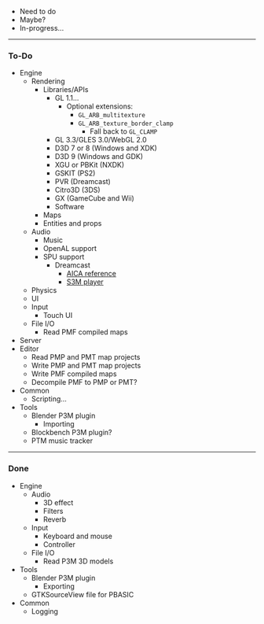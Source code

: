 - Need to do
- Maybe?
- In-progress...

---
### To-Do
- Engine
    - Rendering
        - Libraries/APIs
            - GL 1.1...
                - Optional extensions:
                    - `GL_ARB_multitexture`
                    - `GL_ARB_texture_border_clamp`
                        - Fall back to `GL_CLAMP`
            - GL 3.3/GLES 3.0/WebGL 2.0
            - D3D 7 or 8 \(Windows and XDK\)
            - D3D 9 \(Windows and GDK\)
            - XGU or PBKit \(NXDK\)
            - GSKIT \(PS2\)
            - PVR \(Dreamcast\)
            - Citro3D \(3DS\)
            - GX \(GameCube and Wii\)
            - Software
        - Maps
        - Entities and props
    - Audio
        - Music
        - OpenAL support
        - SPU support
            - Dreamcast
                - [AICA reference](https://segaretro.org/images/d/de/AICA_E.pdf)
                - [S3M player](https://github.com/Kochise/dreamcast-docs/blob/master/AICA/SRCS/libs3mplay/libs3mplay/s3mplay)
    - Physics
    - UI
    - Input
        - Touch UI
    - File I/O
        - Read PMF compiled maps
- Server
- Editor
    - Read PMP and PMT map projects
    - Write PMP and PMT map projects
    - Write PMF compiled maps
    - Decompile PMF to PMP or PMT?
- Common
    - Scripting...
- Tools
    - Blender P3M plugin
        - Importing
    - Blockbench P3M plugin?
    - PTM music tracker

---
### Done
- Engine
    - Audio
        - 3D effect
        - Filters
        - Reverb
    - Input
        - Keyboard and mouse
        - Controller
    - File I/O
        - Read P3M 3D models
- Tools
    - Blender P3M plugin
        - Exporting
    - GTKSourceView file for PBASIC
- Common
    - Logging
